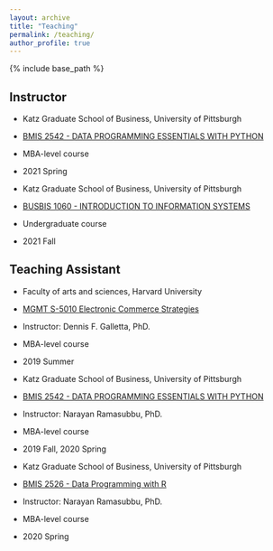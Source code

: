 ```yaml
---
layout: archive
title: "Teaching"
permalink: /teaching/
author_profile: true
---
```


{% include base_path %}


Instructor
------

- Katz Graduate School of Business, University of Pittsburgh
- [BMIS 2542 - DATA PROGRAMMING ESSENTIALS WITH PYTHON](https://www.katz.business.pitt.edu/course/data-programming-python)
- MBA-level course
- 2021 Spring

- Katz Graduate School of Business, University of Pittsburgh
- [BUSBIS 1060 - INTRODUCTION TO INFORMATION SYSTEMS](https://catalog.upp.pitt.edu/preview_course_nopop.php?catoid=72&coid=376733)
- Undergraduate course
- 2021 Fall


Teaching Assistant
------

- Faculty of arts and sciences, Harvard University
- [MGMT S-5010 Electronic Commerce Strategies](https://www.summer.harvard.edu/course-catalog/courses/electronic-commerce-strategies/34433?subjects=Management)
- Instructor: Dennis F. Galletta, PhD.
- MBA-level course
- 2019 Summer

- Katz Graduate School of Business, University of Pittsburgh
- [BMIS 2542 - DATA PROGRAMMING ESSENTIALS WITH PYTHON](https://www.katz.business.pitt.edu/course/data-programming-python)
- Instructor: Narayan Ramasubbu, PhD.
- MBA-level course
- 2019 Fall, 2020 Spring

- Katz Graduate School of Business, University of Pittsburgh
- [BMIS 2526 - Data Programming with R](https://www.katz.business.pitt.edu/course/data-programming-r)
- Instructor: Narayan Ramasubbu, PhD.
- MBA-level course
- 2020 Spring

